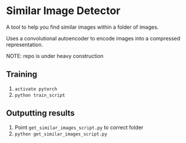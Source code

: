 # Similar Image Detector

A tool to help you find similar images within a folder of images.

Uses a convolutional autoencoder to encode images into a compressed representation.

NOTE: repo is under heavy construction

## Training

1. `activate pytorch`
2. `python train_script`


## Outputting results

1. Point `get_similar_images_script.py` to correct folder
1. `python get_similar_images_script.py`